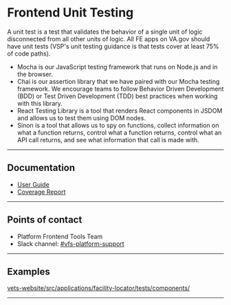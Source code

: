 # Frontend Unit Testing

A unit test is a test that validates the behavior of a single unit of logic disconnected from all other units of logic. All FE apps on VA.gov should have unit tests (VSP's unit testing guidance is that tests cover at least 75% of code paths).

* Mocha is our JavaScript testing framework that runs on Node.js and in the browser.
* Chai is our assertion library that we have paired with our Mocha testing framework. We encourage teams to follow Behavior Driven Development (BDD) or Test Driven Development (TDD) best practices when working with this library.
* React Testing Library is a tool that renders React components in JSDOM and allows us to test them using DOM nodes.
* Sinon is a tool that allows us to spy on functions, collect information on what a function returns, control what a function returns, control what an API call returns, and see what information that call is made with.


------

## Documentation

* [User Guide](https://department-of-veterans-affairs.github.io/veteran-facing-services-tools/getting-started/common-tasks/new-unit-test/)
* [Coverage Report](https://department-of-veterans-affairs.github.io/veteran-facing-services-tools/frontend-support-dashboard)

------

## Points of contact

* Platform Frontend Tools Team
* Slack channel: [#vfs-platform-support](https://dsva.slack.com/channels/vfs-platform-support)

------

## Examples

[vets-website/src/applications/facility-locator/tests/components/](https://github.com/department-of-veterans-affairs/vets-website/tree/master/src/applications/facility-locator/tests/components)

------
